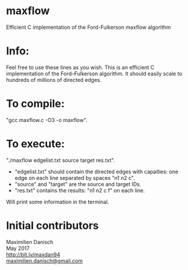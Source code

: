 # maxflow
Efficient C implementation of the Ford-Fulkerson maxflow algorithm


# Info:
Feel free to use these lines as you wish. This is an efficient C implementation of the Ford–Fulkerson algorithm. It should easily scale to hundreds of millions of directed edges.

# To compile:
"gcc maxflow.c -O3 -o maxflow".

# To execute:
"./maxflow edgelist.txt source target res.txt".
- "edgelist.txt" should contain the directed edges with capaities: one edge on each line separated by spaces "n1 n2 c".
- "source" and "target" are the source and target IDs.
- "res.txt" contains the results: "n1 n2 c f" on each line.

Will print some information in the terminal.


# Initial contributors

Maximilien Danisch  
May 2017  
http://bit.ly/maxdan94  
maximilien.danisch@gmail.com
